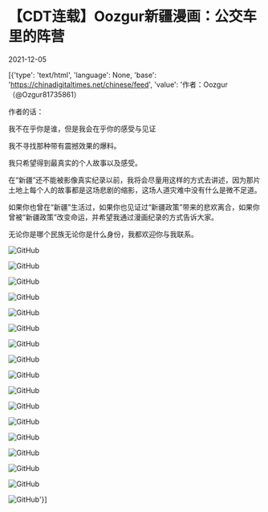# 【CDT连载】Oozgur新疆漫画：公交车里的阵营

2021-12-05

[{'type': 'text/html', 'language': None, 'base': 'https://chinadigitaltimes.net/chinese/feed', 'value': '作者：Oozgur（@Ozgur81735861）

作者的话：



我不在乎你是谁，但是我会在乎你的感受与见证

我不寻找那种带有震撼效果的爆料。

我只希望得到最真实的个人故事以及感受。

在“新疆”还不能被影像真实纪录以前，我将会尽量用这样的方式去讲述，因为那片土地上每个人的故事都是这场悲剧的缩影，这场人道灾难中没有什么是微不足道。

如果你也曾在“新疆&quot;生活过，如果你也见证过“新疆政策”带来的悲欢离合，如果你曾被“新疆政策”改变命运，并希望我通过漫画纪录的方式告诉大家。

无论你是哪个民族无论你是什么身份，我都欢迎你与我联系。



![GitHub](https://chinadigitaltimes.net/chinese/files/2021/12/01.jpg)

![GitHub](https://chinadigitaltimes.net/chinese/files/2021/12/02.jpg)

![GitHub](https://chinadigitaltimes.net/chinese/files/2021/12/03.jpg)

![GitHub](https://chinadigitaltimes.net/chinese/files/2021/12/04.jpg)

![GitHub](https://chinadigitaltimes.net/chinese/files/2021/12/05.jpg)

![GitHub](https://chinadigitaltimes.net/chinese/files/2021/12/06.jpg)

![GitHub](https://chinadigitaltimes.net/chinese/files/2021/12/07.jpg)

![GitHub](https://chinadigitaltimes.net/chinese/files/2021/12/08.jpg)

![GitHub](https://chinadigitaltimes.net/chinese/files/2021/12/09.jpg)

![GitHub](https://chinadigitaltimes.net/chinese/files/2021/12/10.jpg)

![GitHub](https://chinadigitaltimes.net/chinese/files/2021/12/11.jpg)

![GitHub](https://chinadigitaltimes.net/chinese/files/2021/12/12.jpg)

![GitHub](https://chinadigitaltimes.net/chinese/files/2021/12/13.jpg)

![GitHub](https://chinadigitaltimes.net/chinese/files/2021/12/14.jpg)

![GitHub](https://chinadigitaltimes.net/chinese/files/2021/12/15.jpg)

![GitHub](https://chinadigitaltimes.net/chinese/files/2021/12/16.jpg)

![GitHub](https://chinadigitaltimes.net/chinese/files/2021/12/17.jpg)'}]